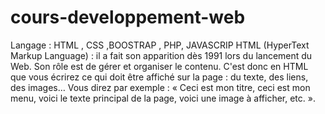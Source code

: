 # cours-developpement-web
Langage : HTML , CSS ,BOOSTRAP , PHP, JAVASCRIP
HTML (HyperText Markup Language) : il a fait son apparition dès 1991 lors du lancement du Web. Son rôle est de gérer et organiser le contenu. C'est donc en HTML que vous écrirez ce qui doit être affiché sur la page : du texte, des liens, des images… Vous direz par exemple : « Ceci est mon titre, ceci est mon menu, voici le texte principal de la page, voici une image à afficher, etc. ».
